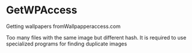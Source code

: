 # GetWPAccess
Getting wallpapers fromWallpapperaccess.com

Too many files with the same image but different hash. It is required to use specialized programs for finding duplicate images
